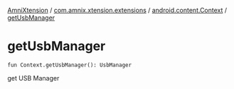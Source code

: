 [AmniXtension](../../index.md) / [com.amnix.xtension.extensions](../index.md) / [android.content.Context](index.md) / [getUsbManager](./get-usb-manager.md)

# getUsbManager

`fun Context.getUsbManager(): UsbManager`

get USB Manager

